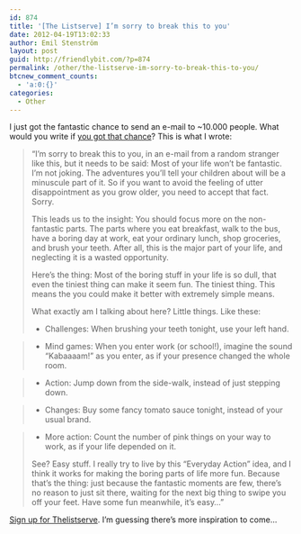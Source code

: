 ```yaml
---
id: 874
title: '[The Listserve] I’m sorry to break this to you'
date: 2012-04-19T13:02:33
author: Emil Stenström
layout: post
guid: http://friendlybit.com/?p=874
permalink: /other/the-listserve-im-sorry-to-break-this-to-you/
btcnew_comment_counts:
  - 'a:0:{}'
categories:
  - Other
---
```

I just got the fantastic chance to send an e-mail to ~10.000 people. What would you write if [you got that chance](http://thelistserve.com/)? This is what I wrote:

> &#8220;I&#8217;m sorry to break this to you, in an e-mail from a random stranger like this, but it needs to be said: Most of your life won&#8217;t be fantastic. I&#8217;m not joking. The adventures you&#8217;ll tell your children about will be a minuscule part of it. So if you want to avoid the feeling of utter disappointment as you grow older, you need to accept that fact. Sorry.
>
> This leads us to the insight: You should focus more on the non-fantastic parts. The parts where you eat breakfast, walk to the bus, have a boring day at work, eat your ordinary lunch, shop groceries, and brush your teeth. After all, this is the major part of your life, and neglecting it is a wasted opportunity.
>
> Here&#8217;s the thing: Most of the boring stuff in your life is so dull, that even the tiniest thing can make it seem fun. The tiniest thing. This means the you could make it better with extremely simple means.
>
> What exactly am I talking about here? Little things. Like these:
>
> * Challenges: When brushing your teeth tonight, use your left hand.

> * Mind games: When you enter work (or school!), imagine the sound &#8220;Kabaaaam!&#8221; as you enter, as if your presence changed the whole room.

> * Action: Jump down from the side-walk, instead of just stepping down.

> * Changes: Buy some fancy tomato sauce tonight, instead of your usual brand.

> * More action: Count the number of pink things on your way to work, as if your life depended on it.
>
> See? Easy stuff. I really try to live by this &#8220;Everyday Action&#8221; idea, and I think it works for making the boring parts of life more fun. Because that&#8217;s the thing: just because the fantastic moments are few, there&#8217;s no reason to just sit there, waiting for the next big thing to swipe you off your feet. Have some fun meanwhile, it&#8217;s easy&#8230;&#8221;

[Sign up for Thelistserve](http://thelistserve.com/). I&#8217;m guessing there&#8217;s more inspiration to come&#8230;
